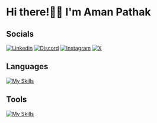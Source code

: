 # Hi there!👋🏻 I'm Aman Pathak
## Socials
<a href='https://www.linkedin.com/in/aman-pathak-89961018a/' target="_blank"><img alt='Linkedin' src='https://img.shields.io/badge/LinkedIn-100000?style=flat&logo=Linkedin&logoColor=white&labelColor=2B8DFA&color=2B8DFA'/></a>
<a href='https://discord.com/channels/@me' target="_blank"><img alt='Discord' src='https://img.shields.io/badge/Discord-100000?style=flat&logo=Discord&logoColor=white&labelColor=5012EA&color=5012EA'/></a>
<a href='https://www.instagram.com/_amanpathak_1612/' target="_blank"><img alt='Instagram' src='https://img.shields.io/badge/Instagram-100000?style=flat&logo=Instagram&logoColor=FFFFFF&labelColor=F13EA9&color=F13EA9'/></a>
<a href='https://x.com/AmanPathak1612' target="_blank"><img alt='X' src='https://img.shields.io/badge/Twitter-100000?style=flat&logo=X&logoColor=FFFFFF&labelColor=000000&color=000000'/></a>
## Languages
[![My Skills](https://skillicons.dev/icons?i=python,c,java,html,css,swift)](https://skillicons.dev)
## Tools
[![My Skills](https://skillicons.dev/icons?i=vscode,nodejs,react,tensorflow,mysql,postgres,aws,azure,vercel)](https://skillicons.dev)


